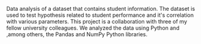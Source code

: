 Data analysis of a dataset that contains student information. 
The dataset is used to test hypothesis related to student performance and it's correlation with various parameters. 
This project is a collaboration with three of my fellow university colleagues. 
We analyzed the data using Python and ,among others, the Pandas and NumPy Python libraries.
